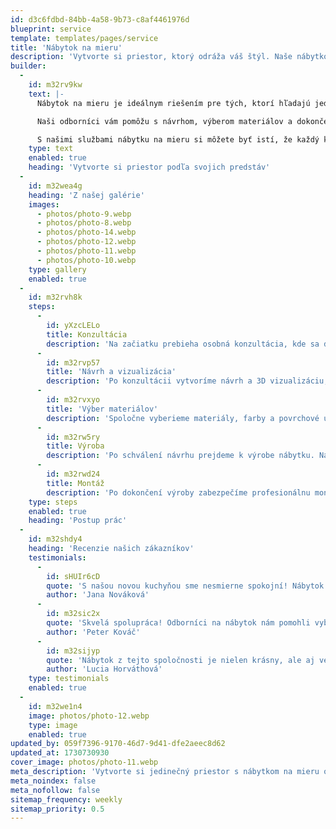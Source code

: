 ```yaml
---
id: d3c6fdbd-84bb-4a58-9b73-c8af4461976d
blueprint: service
template: templates/pages/service
title: 'Nábytok na mieru'
description: 'Vytvorte si priestor, ktorý odráža váš štýl. Naše nábytkové riešenia sú navrhnuté presne podľa vašich predstáv.'
builder:
  -
    id: m32rv9kw
    text: |-
      Nábytok na mieru je ideálnym riešením pre tých, ktorí hľadajú jedinečné a funkčné prvky do svojich domovov. Naša spoločnosť sa špecializuje na výrobu kuchýň, vstavaných skríň a ďalších kusov nábytku, ktoré sú prispôsobené vašim potrebám a preferenciám. Každý kus nábytku je vyrobený s dôrazom na kvalitu, estetiku a praktickosť, aby sme zabezpečili, že splní všetky vaše očakávania.

      Naši odborníci vám pomôžu s návrhom, výberom materiálov a dokončením, aby každý detail bol presne taký, ako si prajete. Či už preferujete moderný, klasický alebo rustikálny štýl, naši dizajnéri vám poskytnú širokú škálu možností, ktoré zaručia, že váš priestor bude jedinečný a funkčný.

      S našimi službami nábytku na mieru si môžete byť istí, že každý kus bude dokonale zapadať do vášho interiéru a zohľadní všetky vaše praktické požiadavky. Naším cieľom je vytvoriť priestor, ktorý nielenže vyzerá dobre, ale je aj maximálne funkčný a pohodlný pre každodenné používanie.
    type: text
    enabled: true
    heading: 'Vytvorte si priestor podľa svojich predstáv'
  -
    id: m32wea4g
    heading: 'Z našej galérie'
    images:
      - photos/photo-9.webp
      - photos/photo-8.webp
      - photos/photo-14.webp
      - photos/photo-12.webp
      - photos/photo-11.webp
      - photos/photo-10.webp
    type: gallery
    enabled: true
  -
    id: m32rvh8k
    steps:
      -
        id: yXzcLELo
        title: Konzultácia
        description: 'Na začiatku prebieha osobná konzultácia, kde sa dozvieme o vašich predstavách a potrebách. Spoločne prejdeme vaše nápady a navrhneme optimálne riešenie. Naši odborníci vám poskytnú cenné rady a odporúčania, aby sme zabezpečili, že výsledný produkt bude presne zodpovedať vašim požiadavkám. Počas tejto fázy sa zameriame aj na rozpočet a časový rámec, aby sme mohli plánovať ďalšie kroky.'
      -
        id: m32rvp57
        title: 'Návrh a vizualizácia'
        description: 'Po konzultácii vytvoríme návrh a 3D vizualizáciu, aby ste si mohli predstaviť, ako bude nábytok vyzerať vo vašom priestore. Naši dizajnéri sa postarajú o to, aby návrh zohľadňoval všetky detaily a prispôsobili ho vašim požiadavkám. Vizualizácia vám umožní vidieť, ako sa jednotlivé prvky harmonicky dopĺňajú, a dá vám možnosť vykonať úpravy pred samotnou výrobou.'
      -
        id: m32rvxyo
        title: 'Výber materiálov'
        description: 'Spoločne vyberieme materiály, farby a povrchové úpravy, ktoré najlepšie vyhovujú vašim preferenciám a potrebám. Naša ponuka zahŕňa široký sortiment kvalitných materiálov, od masívneho dreva po moderné kompozity. Naši odborníci vám pomôžu pri rozhodovaní, pričom zohľadnia funkčnosť, estetiku a trvanlivosť vybraných materiálov.'
      -
        id: m32rw5ry
        title: Výroba
        description: 'Po schválení návrhu prejdeme k výrobe nábytku. Naši skúsení remeselníci zabezpečia precízne spracovanie a vysokú kvalitu každého kusu nábytku. Všetky výrobné procesy prebiehajú v našich moderných dielňach, kde používame najnovšie technológie a nástroje. Počas výroby sa pravidelne kontroluje kvalita, aby sme zabezpečili, že výsledný produkt spĺňa všetky štandardy.'
      -
        id: m32rwd24
        title: Montáž
        description: 'Po dokončení výroby zabezpečíme profesionálnu montáž priamo u vás doma. Naši odborníci sa postarajú o to, aby bol nábytok správne nainštalovaný a pripravený na používanie. Montáž prebieha s dôrazom na detaily a precíznosť, čím zabezpečujeme, že každý kus nábytku bude perfektne zapadať do vášho interiéru. Po dokončení montáže vám poskytneme aj rady a tipy na údržbu, aby ste si svoj nábytok mohli dlhodobo užívať.'
    type: steps
    enabled: true
    heading: 'Postup prác'
  -
    id: m32shdy4
    heading: 'Recenzie našich zákazníkov'
    testimonials:
      -
        id: sHUIr6cD
        quote: 'S našou novou kuchyňou sme nesmierne spokojní! Nábytok na mieru perfektne zapadol do našej domácnosti a dizajn presne vystihol naše predstavy.'
        author: 'Jana Nováková'
      -
        id: m32sic2x
        quote: 'Skvelá spolupráca! Odborníci na nábytok nám pomohli vybrať materiály a farby, ktoré sa skvele hodia k našemu interiéru.'
        author: 'Peter Kováč'
      -
        id: m32sijyp
        quote: 'Nábytok z tejto spoločnosti je nielen krásny, ale aj veľmi funkčný. Montáž prebehla rýchlo a bez problémov, určite odporúčam!'
        author: 'Lucia Horváthová'
    type: testimonials
    enabled: true
  -
    id: m32we1n4
    image: photos/photo-12.webp
    type: image
    enabled: true
updated_by: 059f7396-9170-46d7-9d41-dfe2aeec8d62
updated_at: 1730730930
cover_image: photos/photo-11.webp
meta_description: 'Vytvorte si jedinečný priestor s nábytkom na mieru od Domov Tech. Kvalita a dizajn presne podľa vašich predstáv.'
meta_noindex: false
meta_nofollow: false
sitemap_frequency: weekly
sitemap_priority: 0.5
---
```


